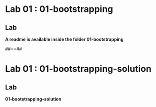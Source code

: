 <!-- .slide: class="exercice" -->

# Lab 01 : 01-bootstrapping

## Lab

<b>A readme is available inside the folder 01-bootstrapping</b>

##==##

<!-- .slide: class="full-center exercice" -->

# Lab 01 : 01-bootstrapping-solution

## Lab

<b>01-bootstrapping-solution</b>
